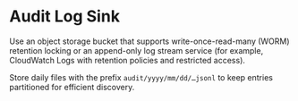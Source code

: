 # Audit Log Sink

Use an object storage bucket that supports write-once-read-many (WORM) retention locking or an append-only log stream service (for example, CloudWatch Logs with retention policies and restricted access).

Store daily files with the prefix `audit/yyyy/mm/dd/…jsonl` to keep entries partitioned for efficient discovery.
